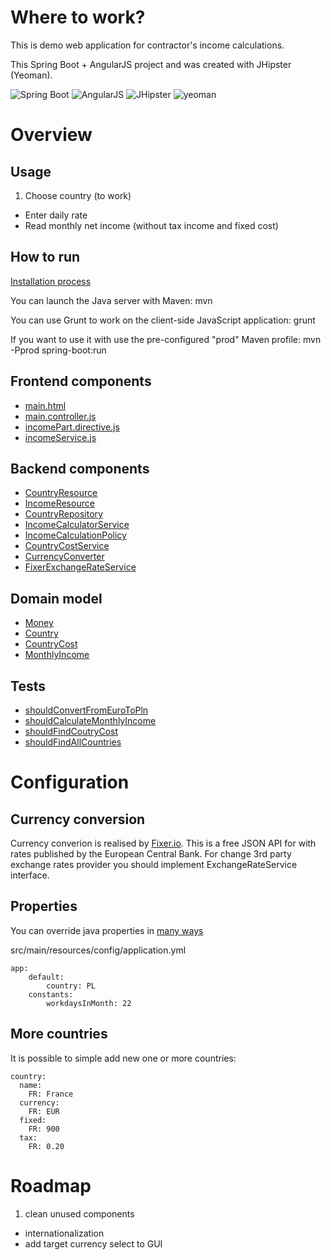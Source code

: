 # Where to work?
 This is demo web application for contractor's income calculations.

 This Spring Boot + AngularJS project and was created with JHipster (Yeoman).

![Spring Boot](http://jhipster.github.io/images/logo-spring-boot.png)
![AngularJS](http://jhipster.github.io/images/logo-angularjs.png)
![JHipster](http://jhipster.github.io/images/logo-jhipster.png)
![yeoman](http://jhipster.github.io/images/logo-yeoman.png)
 
# Overview

## Usage
1. Choose country (to work) 
* Enter daily rate 
* Read monthly net income (without tax income and fixed cost)

[screenshot]: doc/screenshot.png

## How to run

[Installation process](https://jhipster.github.io/installation.html)

You can launch the Java server with Maven: mvn 

You can use Grunt to work on the client-side JavaScript application: grunt 

If you want to use it with use the pre-configured "prod" Maven profile: mvn -Pprod spring-boot:run 

## Frontend components
- [main.html](src/main/webapp/scripts/app/main/main.html)
- [main.controller.js](src/main/webapp/scripts/app/main/main.controller.js)
- [incomePart.directive.js](src/main/webapp/scripts/app/income/incomePart.directive.js)
- [incomeService.js](src/main/webapp/scripts/app/income/incomeService.js)

## Backend components
- [CountryResource](src/main/java/pl/hexmind/wtw/web/rest/CountryResource.java)
- [IncomeResource](src/main/java/pl/hexmind/wtw/web/rest/IncomeResource.java)
- [CountryRepository](src/main/java/pl/hexmind/wtw/service/income/CountryRepository.java)
- [IncomeCalculatorService](src/main/java/pl/hexmind/wtw/service/income/IncomeCalculatorService.java)
- [IncomeCalculationPolicy](src/main/java/pl/hexmind/wtw/service/income/IncomeCalculationPolicy.java)
- [CountryCostService](src/main/java/pl/hexmind/wtw/service/income/CountryCostService.java)
- [CurrencyConverter](src/main/java/pl/hexmind/wtw/service/exchange/CurrencyConverter.java)
- [FixerExchangeRateService](src/main/java/pl/hexmind/wtw/service/exchange/FixerExchangeRateService.java)

## Domain model
- [Money](src/main/java/pl/hexmind/wtw/model/Money.java)
- [Country](src/main/java/pl/hexmind/wtw/model/Country.java)
- [CountryCost](src/main/java/pl/hexmind/wtw/model/CountryCost.java)
- [MonthlyIncome](src/main/java/pl/hexmind/wtw/model/MonthlyIncome.java)

## Tests
- [shouldConvertFromEuroToPln](src/test/java/pl/hexmind/wtw/service/CurrencyConverterTest.java)
- [shouldCalculateMonthlyIncome](src/test/java/pl/hexmind/wtw/service/IncomeCalculationPolicyTest.java)
- [shouldFindCoutryCost](src/test/java/pl/hexmind/wtw/service/CountryCostServiceTest.java)
- [shouldFindAllCountries](src/test/java/pl/hexmind/wtw/service/CountryRepositoryTest.java)

# Configuration

## Currency conversion
Currency converion is realised by [Fixer.io](http://fixer.io/). This is a free JSON API for with rates published by the European Central Bank.
For change 3rd party exchange rates provider you should implement ExchangeRateService interface.

## Properties
You can override java properties in [many ways](http://docs.spring.io/spring-boot/docs/current/reference/html/boot-features-external-config.htm)

src/main/resources/config/application.yml

```
app:
    default:
        country: PL
    constants:
        workdaysInMonth: 22
```
## More countries
It is possible to simple add new one or more countries:
```
country:
  name:
    FR: France
  currency:
    FR: EUR
  fixed:
    FR: 900
  tax:
    FR: 0.20
```

# Roadmap
1. clean unused components
* internationalization
* add target currency select to GUI
